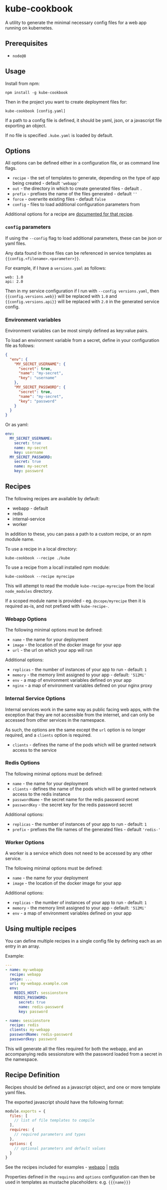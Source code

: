 # kube-cookbook

A utility to generate the minimal necessary config files for a web app running on kubernetes.

## Prerequisites

* `node@8`

## Usage

Install from npm:

```
npm install -g kube-cookbook
```

Then in the project you want to create deployment files for:

```
kube-cookbook [config.yaml]
```

If a path to a config file is defined, it should be yaml, json, or a javascript file exporting an object.

If no file is specified `.kube.yaml` is loaded by default.

## Options

All options can be defined either in a configuration file, or as command line flags.

* `recipe` - the set of templates to generate, depending on the type of app being created - default `'webapp'`
* `out` - the directory in which to create generated files - default `.`
* `prefix` - prefixes the name of the files generated - default `''`
* `force` - overwrite existing files - default `false`
* `config` - files to load additional configuration parameters from

Additional options for a recipe are [documented for that recipe](#webapp-options).

### `config` parameters

If using the `--config` flag to load additional parameters, these can be json or yaml files.

Any data found in those files can be referenced in service templates as `{{config.<filename>.<parameter>}}`.

For example, if I have a `versions.yaml` as follows:

```
web: 1.0
api: 2.0
```

Then in my service configuration if I run with `--config versions.yaml`, then `{{config.versions.web}}` will be replaced with `1.0` and `{{config.versions.api}}` will be replaced with `2.0` in the generated service config.

### Environment variables

Environment variables can be most simply defined as key:value pairs.

To load an environment variable from a secret, define in your configuration file as follows:

```json
{
  "env": {
    "MY_SECRET_USERNAME": {
      "secret": true,
      "name": "my-secret",
      "key": "username"
    },
    "MY_SECRET_PASSWORD": {
      "secret": true,
      "name": "my-secret",
      "key": "password"
    }
  }
}
```

Or as yaml:

```yaml
env:
  MY_SECRET_USERNAME:
    secret: true
    name: my-secret
    key: username
  MY_SECRET_PASSWORD:
    secret: true
    name: my-secret
    key: password
```


## Recipes

The following recipes are available by default:

* webapp - default
* redis
* internal-service
* worker

In addition to these, you can pass a path to a custom recipe, or an npm module name.

To use a recipe in a local directory:

```
kube-cookbook --recipe ./kube
```

To use a recipe from a locall installed npm module:

```
kube-cookbook --recipe myrecipe
```

This will attempt to read the module `kube-recipe-myrecipe` from the local `node_modules` directory.

If a scoped module name is provided - eg. `@scope/myrecipe` then it is required as-is, and not prefixed with `kube-recipe-`.

### Webapp Options

The following minimal options must be defined:

* `name` - the name for your deployment
* `image` - the location of the docker image for your app
* `url` - the url on which your app will run

Additional options:

* `replicas` - the number of instances of your app to run - default: `1`
* `memory` - the memory limit assigned to your app - default: `'512Mi'`
* `env` - a map of environment variables defined on your app
* `nginx` - a map of environment variables defined on your nginx proxy

### Internal Service Options

Internal services work in the same way as public facing web apps, with the exception that they are not accessible from the internet, and can only be accessed from other services in the namespace.

As such, the options are the same except the `url` option is no longer required, and a `clients` option is required.

* `clients` - defines the name of the pods which will be granted network access to the service

### Redis Options

The following minimal options must be defined:

* `name` - the name for your deployment
* `clients` - defines the name of the pods which will be granted network access to the redis instance
* `passwordName` - the secret name for the redis password secret
* `passwordKey` - the secret key for the redis password secret

Additional options:

* `replicas` - the number of instances of your app to run - default: `1`
* `prefix` - prefixes the file names of the generated files - default `'redis-'`


### Worker Options

A worker is a service which does not need to be accessed by any other service.

The following minimal options must be defined:

* `name` - the name for your deployment
* `image` - the location of the docker image for your app

Additional options:

* `replicas` - the number of instances of your app to run - default: `1`
* `memory` - the memory limit assigned to your app - default: `'512Mi'`
* `env` - a map of environment variables defined on your app

## Using multiple recipes

You can define multiple recipes in a single config file by defining each as an entry in an array.

Example:

```yaml
---
- name: my-webapp
  recipe: webapp
  image: ...
  url: my-webapp.example.com
  env:
    REDIS_HOST: sessionstore
    REDIS_PASSWORD:
      secret: true
      name: redis-password
      key: password

- name: sessionstore
  recipe: redis
  clients: my-webapp
  passwordName: redis-password
  passwordkey: password
```

This will generate all the files required for both the webapp, and an accompanying redis sessionstore with the password loaded from a secret in the namespace.

## Recipe Definition

Recipes should be defined as a javascript object, and one or more template yaml files.

The exported javascript should have the following format:

```js
module.exports = {
  files: [
    // list of file templates to compile
  ],
  requires: {
    // required parameters and types
  },
  options: {
    // optional parameters and default values
  }
}
```

See the recipes included for examples - [webapp](./templates/webapp/index.js) | [redis](./templates/redis/index.js)

Properties defined in the `requires` and `options` configuration can then be used in templates as mustache placeholders: e.g. `{{{name}}}`
